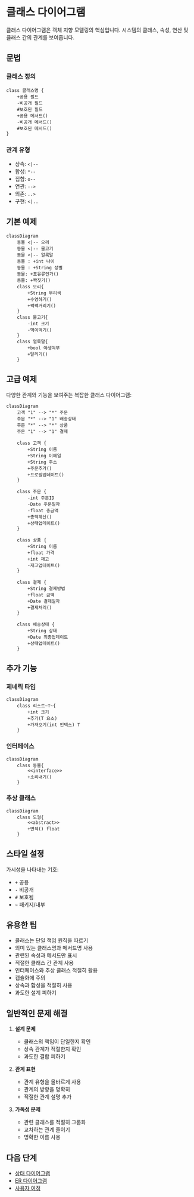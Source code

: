 # 클래스 다이어그램

클래스 다이어그램은 객체 지향 모델링의 핵심입니다. 시스템의 클래스, 속성, 연산 및 클래스 간의 관계를 보여줍니다.

## 문법

### 클래스 정의
```
class 클래스명 {
    +공용 필드
    -비공개 필드
    #보호된 필드
    +공용 메서드()
    -비공개 메서드()
    #보호된 메서드()
}
```

### 관계 유형
- 상속: `<|--`
- 합성: `*--`
- 집합: `o--`
- 연관: `-->`
- 의존: `..>`
- 구현: `<|..`

## 기본 예제

```mermaid
classDiagram
    동물 <|-- 오리
    동물 <|-- 물고기
    동물 <|-- 얼룩말
    동물 : +int 나이
    동물 : +String 성별
    동물: +포유류인가()
    동물: +짝짓기()
    class 오리{
        +String 부리색
        +수영하기()
        +꽥꽥거리기()
    }
    class 물고기{
        -int 크기
        -먹이먹기()
    }
    class 얼룩말{
        +bool 야생여부
        +달리기()
    }
```

## 고급 예제

다양한 관계와 기능을 보여주는 복잡한 클래스 다이어그램:

```mermaid
classDiagram
    고객 "1" --> "*" 주문
    주문 "*" --> "1" 배송상태
    주문 "*" --> "*" 상품
    주문 "1" --> "1" 결제
    
    class 고객 {
        +String 이름
        +String 이메일
        +String 주소
        +주문추가()
        +프로필업데이트()
    }
    
    class 주문 {
        -int 주문ID
        -Date 주문일자
        -float 총금액
        +총액계산()
        +상태업데이트()
    }
    
    class 상품 {
        +String 이름
        +float 가격
        +int 재고
        -재고업데이트()
    }
    
    class 결제 {
        +String 결제방법
        +float 금액
        +Date 결제일자
        +결제처리()
    }
    
    class 배송상태 {
        +String 상태
        +Date 최종업데이트
        +상태업데이트()
    }
```

## 추가 기능

### 제네릭 타입
```mermaid
classDiagram
    class 리스트~T~{
        +int 크기
        +추가(T 요소)
        +가져오기(int 인덱스) T
    }
```

### 인터페이스
```mermaid
classDiagram
    class 동물{
        <<interface>>
        +소리내기()
    }
```

### 추상 클래스
```mermaid
classDiagram
    class 도형{
        <<abstract>>
        +면적() float
    }
```

## 스타일 설정

가시성을 나타내는 기호:
- `+` 공용
- `-` 비공개
- `#` 보호됨
- `~` 패키지/내부

## 유용한 팁
- 클래스는 단일 책임 원칙을 따르기
- 의미 있는 클래스명과 메서드명 사용
- 관련된 속성과 메서드만 표시
- 적절한 클래스 간 관계 사용
- 인터페이스와 추상 클래스 적절히 활용
- 캡슐화에 주의
- 상속과 합성을 적절히 사용
- 과도한 설계 피하기

## 일반적인 문제 해결

1. **설계 문제**
   - 클래스의 책임이 단일한지 확인
   - 상속 관계가 적절한지 확인
   - 과도한 결합 피하기

2. **관계 표현**
   - 관계 유형을 올바르게 사용
   - 관계의 방향을 명확히
   - 적절한 관계 설명 추가

3. **가독성 문제**
   - 관련 클래스를 적절히 그룹화
   - 교차하는 관계 줄이기
   - 명확한 이름 사용

## 다음 단계
- [상태 다이어그램](/ko/diagrams/state)
- [ER 다이어그램](/ko/diagrams/er)
- [사용자 여정](/ko/diagrams/user-journey) 